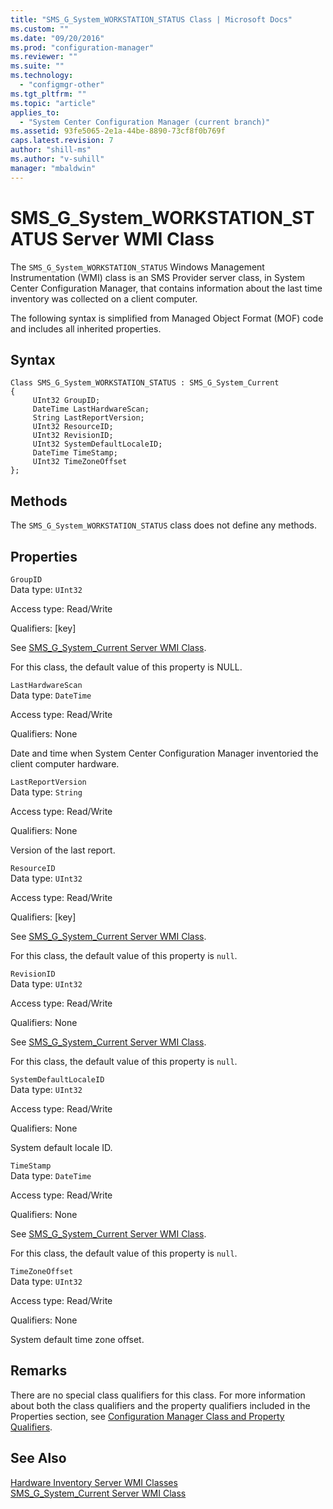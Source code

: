 ```yaml
---
title: "SMS_G_System_WORKSTATION_STATUS Class | Microsoft Docs"
ms.custom: ""
ms.date: "09/20/2016"
ms.prod: "configuration-manager"
ms.reviewer: ""
ms.suite: ""
ms.technology:
  - "configmgr-other"
ms.tgt_pltfrm: ""
ms.topic: "article"
applies_to:
  - "System Center Configuration Manager (current branch)"
ms.assetid: 93fe5065-2e1a-44be-8890-73cf8f0b769f
caps.latest.revision: 7
author: "shill-ms"
ms.author: "v-suhill"
manager: "mbaldwin"
---
```

# SMS_G_System_WORKSTATION_STATUS Server WMI Class
The `SMS_G_System_WORKSTATION_STATUS` Windows Management Instrumentation (WMI) class is an SMS Provider server class, in System Center Configuration Manager, that contains information about the last time inventory was collected on a client computer.  

 The following syntax is simplified from Managed Object Format (MOF) code and includes all inherited properties.  

## Syntax  

```  
Class SMS_G_System_WORKSTATION_STATUS : SMS_G_System_Current  
{  
     UInt32 GroupID;  
     DateTime LastHardwareScan;  
     String LastReportVersion;  
     UInt32 ResourceID;  
     UInt32 RevisionID;  
     UInt32 SystemDefaultLocaleID;  
     DateTime TimeStamp;  
     UInt32 TimeZoneOffset  
};  
```  

## Methods  
 The `SMS_G_System_WORKSTATION_STATUS` class does not define any methods.  

## Properties  
 `GroupID`  
 Data type: `UInt32`  

 Access type: Read/Write  

 Qualifiers: [key]  

 See [SMS_G_System_Current Server WMI Class](../../../../../develop/reference/core/clients/manage/sms_g_system_current-server-wmi-class.md).  

 For this class, the default value of this property is NULL.  

 `LastHardwareScan`  
 Data type: `DateTime`  

 Access type: Read/Write  

 Qualifiers: None  

 Date and time when System Center Configuration Manager inventoried the client computer hardware.  

 `LastReportVersion`  
 Data type: `String`  

 Access type: Read/Write  

 Qualifiers: None  

 Version of the last report.  

 `ResourceID`  
 Data type: `UInt32`  

 Access type: Read/Write  

 Qualifiers: [key]  

 See [SMS_G_System_Current Server WMI Class](../../../../../develop/reference/core/clients/manage/sms_g_system_current-server-wmi-class.md).  

 For this class, the default value of this property is `null`.  

 `RevisionID`  
 Data type: `UInt32`  

 Access type: Read/Write  

 Qualifiers: None  

 See [SMS_G_System_Current Server WMI Class](../../../../../develop/reference/core/clients/manage/sms_g_system_current-server-wmi-class.md).  

 For this class, the default value of this property is `null`.  

 `SystemDefaultLocaleID`  
 Data type: `UInt32`  

 Access type: Read/Write  

 Qualifiers: None  

 System default locale ID.  

 `TimeStamp`  
 Data type: `DateTime`  

 Access type: Read/Write  

 Qualifiers: None  

 See [SMS_G_System_Current Server WMI Class](../../../../../develop/reference/core/clients/manage/sms_g_system_current-server-wmi-class.md).  

 For this class, the default value of this property is `null`.  

 `TimeZoneOffset`  
 Data type: `UInt32`  

 Access type: Read/Write  

 Qualifiers: None  

 System default time zone offset.  

## Remarks  
 There are no special class qualifiers for this class. For more information about both the class qualifiers and the property qualifiers included in the Properties section, see [Configuration Manager Class and Property Qualifiers](../../../../../develop/reference/misc/class-and-property-qualifiers.md).  

## See Also  
 [Hardware Inventory Server WMI Classes](../../../../../develop/reference/core/clients/manage/hardware-inventory-server-wmi-classes.md)   
 [SMS_G_System_Current Server WMI Class](../../../../../develop/reference/core/clients/manage/sms_g_system_current-server-wmi-class.md)

